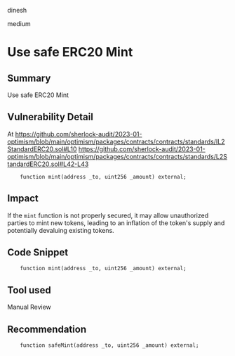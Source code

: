dinesh

medium

# Use safe ERC20 Mint

## Summary
Use safe ERC20 Mint

## Vulnerability Detail
At https://github.com/sherlock-audit/2023-01-optimism/blob/main/optimism/packages/contracts/contracts/standards/IL2StandardERC20.sol#L10
https://github.com/sherlock-audit/2023-01-optimism/blob/main/optimism/packages/contracts/contracts/standards/L2StandardERC20.sol#L42-L43

```solidity
    function mint(address _to, uint256 _amount) external;
```

## Impact
If the `mint` function is not properly secured, it may allow unauthorized parties to mint new tokens, leading to an inflation of the token's supply and potentially devaluing existing tokens.

## Code Snippet
```solidity
    function mint(address _to, uint256 _amount) external;
```

## Tool used

Manual Review

## Recommendation
```solidity
    function safeMint(address _to, uint256 _amount) external;
```